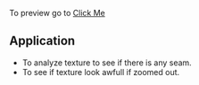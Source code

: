 To preview go to [Click Me](http://omerbhatti.me/TextureSeamAnalyzer/)
## Application
- To analyze texture to see if there is any seam.
- To see if texture look awfull if zoomed out.
